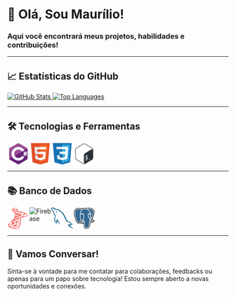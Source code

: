 # 👋 Olá, Sou Maurílio!

### Aqui você encontrará meus projetos, habilidades e contribuições!

---

## 📈 Estatísticas do GitHub

<div>
  <a href="https://github.com/Maurilio_Carmo">
    <img height="160em" src="https://github-readme-stats.vercel.app/api?username=Maurilio-Carmo&show_icons=true&theme=dark" alt="GitHub Stats"/>
    <img height="160em" src="https://github-readme-stats.vercel.app/api/top-langs/?username=Maurilio-Carmo&layout=compact&langs_count=8&theme=dark" alt="Top Languages"/>
  </a>
</div>

---

## 🛠️ Tecnologias e Ferramentas

<div style="display: flex; flex-wrap: wrap; gap: 20 px;">
  <img align="center" alt="C#" height="50" width="50" src="https://github.com/devicons/devicon/blob/master/icons/csharp/csharp-original.svg" />
  <img align="center" alt="HTML" height="50" width="50" src="https://raw.githubusercontent.com/devicons/devicon/master/icons/html5/html5-original.svg" />
  <img align="center" alt="CSS" height="50" width="50" src="https://raw.githubusercontent.com/devicons/devicon/master/icons/css3/css3-original.svg" />
  <img align="center" alt="Bash" height="50" width="50" src="https://github.com/devicons/devicon/blob/master/icons/bash/bash-original.svg" />
</div>

---

## 📚 Banco de Dados

<div style="display: flex; flex-wrap: wrap; gap: 20 px;">
  <img align="center" alt="SQL Server" height="50" width="50" src="https://github.com/devicons/devicon/blob/master/icons/microsoftsqlserver/microsoftsqlserver-plain.svg" />  
  <img align="center" alt="Firebase" height="50" width="50" src="https://www.firebirdsql.org/file/about/ds-firebird-logo.svg" />
  <img align="center" alt="MySQL" height="50" width="50" src="https://github.com/devicons/devicon/blob/master/icons/mysql/mysql-original.svg" />
  <img align="center" alt="PostgreSQL" height="50" width="50" src="https://github.com/devicons/devicon/blob/master/icons/postgresql/postgresql-original.svg" />
</div>

---

## 💭 Vamos Conversar!

Sinta-se à vontade para me contatar para colaborações, feedbacks ou apenas para um papo sobre tecnologia! Estou sempre aberto a novas oportunidades e conexões.
